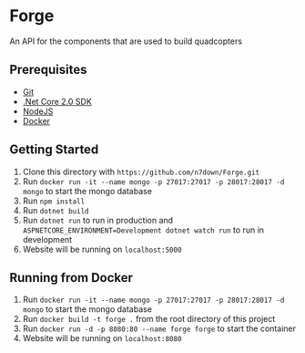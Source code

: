 # Forge
An API for the components that are used to build quadcopters

## Prerequisites
- [Git](https://git-scm.com/)
- [.Net Core 2.0 SDK](https://www.microsoft.com/net/download/core)
- [NodeJS](https://nodejs.org/en/)
- [Docker](https://www.docker.com/)

## Getting Started
1. Clone this directory with `https://github.com/n7down/Forge.git`
2. Run `docker run -it --name mongo -p 27017:27017 -p 28017:28017 -d mongo` to start the mongo database
3. Run `npm install`
4. Run `dotnet build`
5. Run `dotnet run` to run in production and `ASPNETCORE_ENVIRONMENT=Development dotnet watch run` to run in development
6. Website will be running on `localhost:5000`

## Running from Docker
1. Run `docker run -it --name mongo -p 27017:27017 -p 28017:28017 -d mongo` to start the mongo database
2. Run `docker build -t forge .` from the root directory of this project
3. Run `docker run -d -p 8080:80 --name forge forge` to start the container
4. Website will be running on `localhost:8080`
